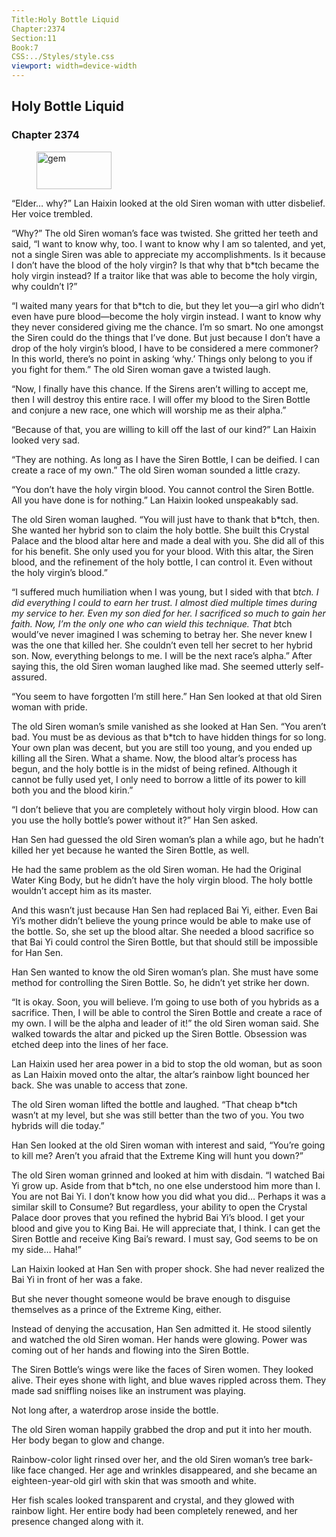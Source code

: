```yaml
---
Title:Holy Bottle Liquid 
Chapter:2374 
Section:11 
Book:7 
CSS:../Styles/style.css 
viewport: width=device-width
---
```

  
## Holy Bottle Liquid
### Chapter 2374
  
<figure>
	<img src="../Images/gem.gif" alt="gem" id="gem" width="120" height="60" />
</figure>
  

  
“Elder… why?” Lan Haixin looked at the old Siren woman with utter disbelief. Her voice trembled.

“Why?” The old Siren woman’s face was twisted. She gritted her teeth and said, “I want to know why, too. I want to know why I am so talented, and yet, not a single Siren was able to appreciate my accomplishments. Is it because I don’t have the blood of the holy virgin? Is that why that b*tch became the holy virgin instead? If a traitor like that was able to become the holy virgin, why couldn’t I?”

“I waited many years for that b*tch to die, but they let you—a girl who didn’t even have pure blood—become the holy virgin instead. I want to know why they never considered giving me the chance. I’m so smart. No one amongst the Siren could do the things that I’ve done. But just because I don’t have a drop of the holy virgin’s blood, I have to be considered a mere commoner? In this world, there’s no point in asking ‘why.’ Things only belong to you if you fight for them.” The old Siren woman gave a twisted laugh.

“Now, I finally have this chance. If the Sirens aren’t willing to accept me, then I will destroy this entire race. I will offer my blood to the Siren Bottle and conjure a new race, one which will worship me as their alpha.”

“Because of that, you are willing to kill off the last of our kind?” Lan Haixin looked very sad.

“They are nothing. As long as I have the Siren Bottle, I can be deified. I can create a race of my own.” The old Siren woman sounded a little crazy.

“You don’t have the holy virgin blood. You cannot control the Siren Bottle. All you have done is for nothing.” Lan Haixin looked unspeakably sad.

The old Siren woman laughed. “You will just have to thank that b*tch, then. She wanted her hybrid son to claim the holy bottle. She built this Crystal Palace and the blood altar here and made a deal with you. She did all of this for his benefit. She only used you for your blood. With this altar, the Siren blood, and the refinement of the holy bottle, I can control it. Even without the holy virgin’s blood.”

“I suffered much humiliation when I was young, but I sided with that b*tch. I did everything I could to earn her trust. I almost died multiple times during my service to her. Even my son died for her. I sacrificed so much to gain her faith. Now, I’m the only one who can wield this technique. That b*tch would’ve never imagined I was scheming to betray her. She never knew I was the one that killed her. She couldn’t even tell her secret to her hybrid son. Now, everything belongs to me. I will be the next race’s alpha.” After saying this, the old Siren woman laughed like mad. She seemed utterly self-assured.

“You seem to have forgotten I’m still here.” Han Sen looked at that old Siren woman with pride.

The old Siren woman’s smile vanished as she looked at Han Sen. “You aren’t bad. You must be as devious as that b*tch to have hidden things for so long. Your own plan was decent, but you are still too young, and you ended up killing all the Siren. What a shame. Now, the blood altar’s process has begun, and the holy bottle is in the midst of being refined. Although it cannot be fully used yet, I only need to borrow a little of its power to kill both you and the blood kirin.”

“I don’t believe that you are completely without holy virgin blood. How can you use the holly bottle’s power without it?” Han Sen asked.

Han Sen had guessed the old Siren woman’s plan a while ago, but he hadn’t killed her yet because he wanted the Siren Bottle, as well.

He had the same problem as the old Siren woman. He had the Original Water King Body, but he didn’t have the holy virgin blood. The holy bottle wouldn’t accept him as its master.

And this wasn’t just because Han Sen had replaced Bai Yi, either. Even Bai Yi’s mother didn’t believe the young prince would be able to make use of the bottle. So, she set up the blood altar. She needed a blood sacrifice so that Bai Yi could control the Siren Bottle, but that should still be impossible for Han Sen.

Han Sen wanted to know the old Siren woman’s plan. She must have some method for controlling the Siren Bottle. So, he didn’t yet strike her down.

“It is okay. Soon, you will believe. I’m going to use both of you hybrids as a sacrifice. Then, I will be able to control the Siren Bottle and create a race of my own. I will be the alpha and leader of it!” the old Siren woman said. She walked towards the altar and picked up the Siren Bottle. Obsession was etched deep into the lines of her face.

Lan Haixin used her area power in a bid to stop the old woman, but as soon as Lan Haixin moved onto the altar, the altar’s rainbow light bounced her back. She was unable to access that zone.

The old Siren woman lifted the bottle and laughed. “That cheap b*tch wasn’t at my level, but she was still better than the two of you. You two hybrids will die today.”

Han Sen looked at the old Siren woman with interest and said, “You’re going to kill me? Aren’t you afraid that the Extreme King will hunt you down?”

The old Siren woman grinned and looked at him with disdain. “I watched Bai Yi grow up. Aside from that b*tch, no one else understood him more than I. You are not Bai Yi. I don’t know how you did what you did… Perhaps it was a similar skill to Consume? But regardless, your ability to open the Crystal Palace door proves that you refined the hybrid Bai Yi’s blood. I get your blood and give you to King Bai. He will appreciate that, I think. I can get the Siren Bottle and receive King Bai’s reward. I must say, God seems to be on my side… Haha!”

Lan Haixin looked at Han Sen with proper shock. She had never realized the Bai Yi in front of her was a fake.

But she never thought someone would be brave enough to disguise themselves as a prince of the Extreme King, either.

Instead of denying the accusation, Han Sen admitted it. He stood silently and watched the old Siren woman. Her hands were glowing. Power was coming out of her hands and flowing into the Siren Bottle.

The Siren Bottle’s wings were like the faces of Siren women. They looked alive. Their eyes shone with light, and blue waves rippled across them. They made sad sniffling noises like an instrument was playing.

Not long after, a waterdrop arose inside the bottle.

The old Siren woman happily grabbed the drop and put it into her mouth. Her body began to glow and change.

Rainbow-color light rinsed over her, and the old Siren woman’s tree bark-like face changed. Her age and wrinkles disappeared, and she became an eighteen-year-old girl with skin that was smooth and white.

Her fish scales looked transparent and crystal, and they glowed with rainbow light. Her entire body had been completely renewed, and her presence changed along with it.